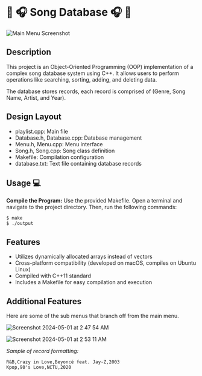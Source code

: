 # 🎹 🎧 Song Database 🎧 🎹
![Main Menu Screenshot](https://github.com/noor-i/SongDatabase/assets/57691234/ec631ed4-b05a-4bf0-b9b2-181e1891170c)




## Description
This project is an Object-Oriented Programming (OOP) implementation of a complex song database system using C++. It allows users to perform operations like searching, sorting, adding, and deleting data. 

The database stores records, each record is comprised of (Genre, Song Name, Artist, and Year).


## Design Layout 
- playlist.cpp: Main file
- Database.h, Database.cpp: Database management
- Menu.h, Menu.cpp: Menu interface
- Song.h, Song.cpp: Song class definition
- Makefile: Compilation configuration
- database.txt: Text file containing database records

## Usage 💻
**Compile the Program:** Use the provided Makefile. Open a terminal and navigate to the project directory. Then, run the following commands:
```
$ make
$ ./output
```  
## Features
- Utilizes dynamically allocated arrays instead of vectors
- Cross-platform compatibility (developed on macOS, compiles on Ubuntu Linux)
- Compiled with C++11 standard
- Includes a Makefile for easy compilation and execution

## Additional Features
Here are some of the sub menus that branch off from the main menu.

![Screenshot 2024-05-01 at 2 47 54 AM](https://github.com/noor-i/SongDatabase/assets/57691234/362f26d0-a3d5-4f59-ba6d-c6df47309cf9)

![Screenshot 2024-05-01 at 2 53 11 AM](https://github.com/noor-i/SongDatabase/assets/57691234/b1b12bb5-1c29-47df-8ffc-cb0b65bf1d1f)

*Sample of record formatting:*
```
R&B,Crazy in Love,Beyoncé feat. Jay-Z,2003
Kpop,90's Love,NCTU,2020
```






